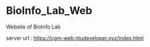 # BioInfo_Lab_Web
 Website of BioInfo Lab


server url : https://cgm-web.ntudeveloper.xyz/index.html